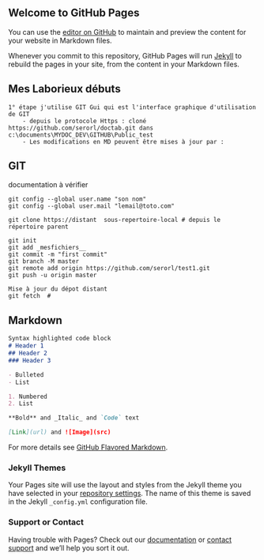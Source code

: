 ## Welcome to GitHub Pages

You can use the [editor on GitHub](https://github.com/serorl/doctab/edit/master/README.md) to maintain and preview the content for your website in Markdown files.

Whenever you commit to this repository, GitHub Pages will run [Jekyll](https://jekyllrb.com/) to rebuild the pages in your site, from the content in your Markdown files.

## Mes Laborieux débuts
    1° étape j'utilise GIT Gui qui est l'interface graphique d'utilisation de GIT
        - depuis le protocole Https : cloné https://github.com/serorl/doctab.git dans c:\documents\MYDOC_DEV\GITHUB\Public_test
        - Les modifications en MD peuvent être mises à jour par :
## GIT
documentation à vérifier 
```
git config --global user.name "son nom"
git config --global user.mail "lemail@toto.com"

git clone https://distant  sous-repertoire-local # depuis le répertoire parent

git init
git add _mesfichiers__
git commit -m "first commit"
git branch -M master
git remote add origin https://github.com/serorl/test1.git 
git push -u origin master

Mise à jour du dépot distant
git fetch  #  

```

## Markdown
```markdown
Syntax highlighted code block
# Header 1
## Header 2
### Header 3

- Bulleted
- List

1. Numbered
2. List

**Bold** and _Italic_ and `Code` text

[Link](url) and ![Image](src)
```

For more details see [GitHub Flavored Markdown](https://guides.github.com/features/mastering-markdown/).

### Jekyll Themes

Your Pages site will use the layout and styles from the Jekyll theme you have selected in your [repository settings](https://github.com/serorl/doctab/settings). The name of this theme is saved in the Jekyll `_config.yml` configuration file.

### Support or Contact

Having trouble with Pages? Check out our [documentation](https://help.github.com/categories/github-pages-basics/) or [contact support](https://github.com/contact) and we’ll help you sort it out.
